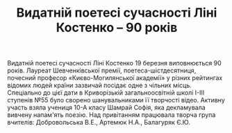 ﻿---
title: Видатній поетесі сучасності Ліні Костенко – 90 років
---

Видатній поетесі сучасності Ліні Костенко 19 березня виповнюється 90 років. Лауреат Шевченківської премії, поетеса-шістдесятниця, почесний професор «Києво-Могилянської академії» у різних рейтингах відомих людей країни зазвичай посідає одне з чільних місць.
Спеціально до цієї дати в Криворізькій загальноосвітній школі І-ІІІ ступенів №55 було сворено шанувальниками її творчості відео. Активну участь взяла учениця 10-А класу Шамрай Софія, яка декламувала вивчену напам'ять поезію. Над привітанням працювала творча група вчителів: Добровольська В.Е., Артемюк Н.А., Балагуряк Є.Ю.

<youtube id="K67RoHrCQMU"></youtube>
